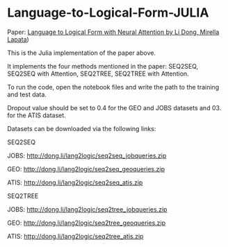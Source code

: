# Language-to-Logical-Form-JULIA

Paper: [Language to Logical Form with Neural Attention by Li Dong, Mirella Lapata](https://arxiv.org/abs/1601.01280))

This is the Julia implementation of the paper above.

It implements the four methods mentioned in the paper: SEQ2SEQ, SEQ2SEQ with Attention, SEQ2TREE, SEQ2TREE with Attention.

To run the code, open the notebook files and write the path to the training and test data.

Dropout value should be set to 0.4 for the GEO and JOBS datasets and 03. for the ATIS dataset.

Datasets can be downloaded via the following links:

SEQ2SEQ

JOBS: http://dong.li/lang2logic/seq2seq_jobqueries.zip

GEO: http://dong.li/lang2logic/seq2seq_geoqueries.zip

ATIS: http://dong.li/lang2logic/seq2seq_atis.zip

SEQ2TREE

JOBS: http://dong.li/lang2logic/seq2tree_jobqueries.zip

GEO: http://dong.li/lang2logic/seq2tree_geoqueries.zip

ATIS: http://dong.li/lang2logic/seq2tree_atis.zip
